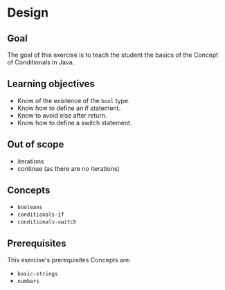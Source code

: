 # Design

## Goal

The goal of this exercise is to teach the student the basics of the Concept of Conditionals in Java.

## Learning objectives

- Know of the existence of the `bool` type.
- Know how to define an if statement.
- Know to avoid else after return.
- Know how to define a switch statement.

## Out of scope

- iterations
- continue (as there are no iterations)

## Concepts

- `booleans`
- `conditionals-if`
- `conditionals-switch`

## Prerequisites

This exercise's prerequisites Concepts are:

- `basic-strings`
- `numbers`
